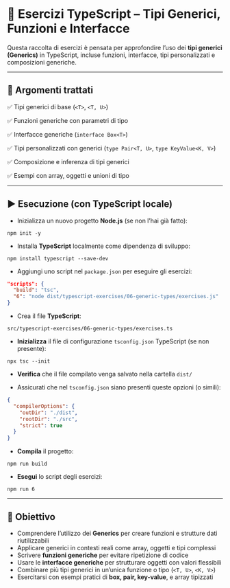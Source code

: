# 📘 Esercizi TypeScript – Tipi Generici, Funzioni e Interfacce

Questa raccolta di esercizi è pensata per approfondire l’uso dei **tipi generici (Generics)** in TypeScript, incluse funzioni, interfacce, tipi personalizzati e composizioni generiche.

---

## 🧠 Argomenti trattati

✅ Tipi generici di base (`<T>`, `<T, U>`)

✅ Funzioni generiche con parametri di tipo

✅ Interfacce generiche (`interface Box<T>`)

✅ Tipi personalizzati con generici (`type Pair<T, U>`, `type KeyValue<K, V>`)

✅ Composizione e inferenza di tipi generici

✅ Esempi con array, oggetti e unioni di tipo

---

## ▶️ Esecuzione (con TypeScript locale)

* Inizializza un nuovo progetto **Node.js** (se non l’hai già fatto):

```
npm init -y
```

* Installa **TypeScript** localmente come dipendenza di sviluppo:

```
npm install typescript --save-dev
```

* Aggiungi uno script nel `package.json` per eseguire gli esercizi:

```json
"scripts": {
  "build": "tsc",
  "6": "node dist/typescript-exercises/06-generic-types/exercises.js"
}
```

* Crea il file **TypeScript**:

```
src/typescript-exercises/06-generic-types/exercises.ts
```

* **Inizializza** il file di configurazione `tsconfig.json` TypeScript (se non presente):

```
npx tsc --init
```

* **Verifica** che il file compilato venga salvato nella cartella `dist/`

* Assicurati che nel `tsconfig.json` siano presenti queste opzioni (o simili):

```json
{
  "compilerOptions": {
    "outDir": "./dist",
    "rootDir": "./src",
    "strict": true
  }
}
```

* **Compila** il progetto:

```
npm run build
```

* **Esegui** lo script degli esercizi:

```
npm run 6
```

---

## 🎯 Obiettivo

* Comprendere l’utilizzo dei **Generics** per creare funzioni e strutture dati riutilizzabili
* Applicare generici in contesti reali come array, oggetti e tipi complessi
* Scrivere **funzioni generiche** per evitare ripetizione di codice
* Usare le **interfacce generiche** per strutturare oggetti con valori flessibili
* Combinare più tipi generici in un’unica funzione o tipo (`<T, U>`, `<K, V>`)
* Esercitarsi con esempi pratici di **box, pair, key-value**, e array tipizzati